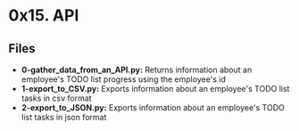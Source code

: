 # 0x15. API
## Files
- **0-gather_data_from_an_API.py:** Returns information about an employee's TODO list progress using the employee's id
- **1-export_to_CSV.py:** Exports information about an employee's TODO list tasks in csv format
- **2-export_to_JSON.py:** Exports information about an employee's TODO list tasks in json format

